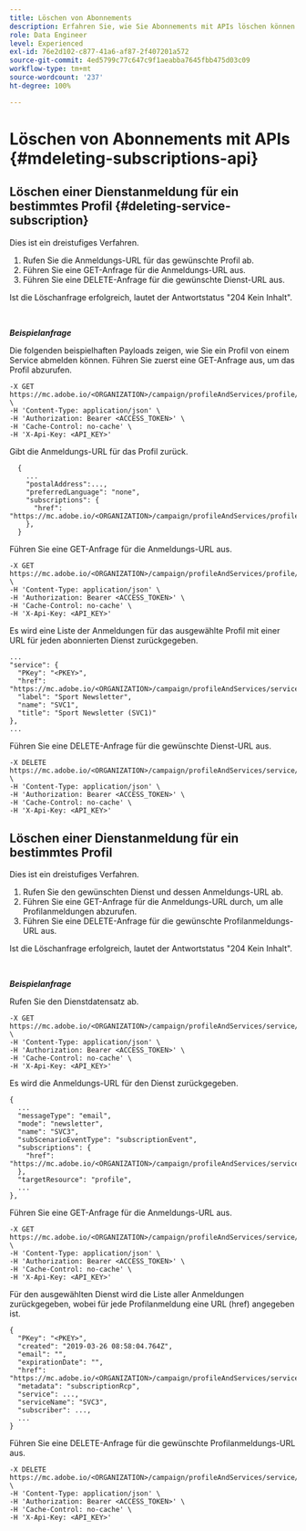 ```yaml
---
title: Löschen von Abonnements
description: Erfahren Sie, wie Sie Abonnements mit APIs löschen können
role: Data Engineer
level: Experienced
exl-id: 76e2d102-c877-41a6-af87-2f407201a572
source-git-commit: 4ed5799c77c647c9f1aeabba7645fbb475d03c09
workflow-type: tm+mt
source-wordcount: '237'
ht-degree: 100%

---
```


# Löschen von Abonnements mit APIs {#mdeleting-subscriptions-api}

<!--NOTE TO WRITER: There are two duplicate headings that seem to have the same content. Delete one? Rename if different?-->

## Löschen einer Dienstanmeldung für ein bestimmtes Profil {#deleting-service-subscription}

Dies ist ein dreistufiges Verfahren.

1. Rufen Sie die Anmeldungs-URL für das gewünschte Profil ab.
1. Führen Sie eine GET-Anfrage für die Anmeldungs-URL aus.
1. Führen Sie eine DELETE-Anfrage für die gewünschte Dienst-URL aus.

Ist die Löschanfrage erfolgreich, lautet der Antwortstatus &quot;204 Kein Inhalt&quot;.

<br/>

***Beispielanfrage***

Die folgenden beispielhaften Payloads zeigen, wie Sie ein Profil von einem Service abmelden können. Führen Sie zuerst eine GET-Anfrage aus, um das Profil abzurufen.

```
-X GET https://mc.adobe.io/<ORGANIZATION>/campaign/profileAndServices/profile/<PKEY> \
-H 'Content-Type: application/json' \
-H 'Authorization: Bearer <ACCESS_TOKEN>' \
-H 'Cache-Control: no-cache' \
-H 'X-Api-Key: <API_KEY>'
```

Gibt die Anmeldungs-URL für das Profil zurück.

```
  {
    ...
    "postalAddress":...,
    "preferredLanguage": "none",
    "subscriptions": {
      "href": "https://mc.adobe.io/<ORGANIZATION>/campaign/profileAndServices/profile/<PKEY>/subscriptions/"
    },
  }
```

Führen Sie eine GET-Anfrage für die Anmeldungs-URL aus.

```
-X GET https://mc.adobe.io/<ORGANIZATION>/campaign/profileAndServices/profile/<PKEY>/subscriptions \
-H 'Content-Type: application/json' \
-H 'Authorization: Bearer <ACCESS_TOKEN>' \
-H 'Cache-Control: no-cache' \
-H 'X-Api-Key: <API_KEY>'
```

Es wird eine Liste der Anmeldungen für das ausgewählte Profil mit einer URL für jeden abonnierten Dienst zurückgegeben.

```
...
"service": {
  "PKey": "<PKEY>",
  "href": "https://mc.adobe.io/<ORGANIZATION>/campaign/profileAndServices/service/<PKEY>",
  "label": "Sport Newsletter",
  "name": "SVC1",
  "title": "Sport Newsletter (SVC1)"
},
...
```

Führen Sie eine DELETE-Anfrage für die gewünschte Dienst-URL aus.

```
-X DELETE https://mc.adobe.io/<ORGANIZATION>/campaign/profileAndServices/service/<PKEY> \
-H 'Content-Type: application/json' \
-H 'Authorization: Bearer <ACCESS_TOKEN>' \
-H 'Cache-Control: no-cache' \
-H 'X-Api-Key: <API_KEY>'
```

<!-- + réponse -->

## Löschen einer Dienstanmeldung für ein bestimmtes Profil

Dies ist ein dreistufiges Verfahren.

1. Rufen Sie den gewünschten Dienst und dessen Anmeldungs-URL ab.
1. Führen Sie eine GET-Anfrage für die Anmeldungs-URL durch, um alle Profilanmeldungen abzurufen.
1. Führen Sie eine DELETE-Anfrage für die gewünschte Profilanmeldungs-URL aus.

Ist die Löschanfrage erfolgreich, lautet der Antwortstatus &quot;204 Kein Inhalt&quot;.

<br/>

***Beispielanfrage***

Rufen Sie den Dienstdatensatz ab.

```
-X GET https://mc.adobe.io/<ORGANIZATION>/campaign/profileAndServices/service/<PKEY> \
-H 'Content-Type: application/json' \
-H 'Authorization: Bearer <ACCESS_TOKEN>' \
-H 'Cache-Control: no-cache' \
-H 'X-Api-Key: <API_KEY>'
```

Es wird die Anmeldungs-URL für den Dienst zurückgegeben.

```
{
  ...
  "messageType": "email",
  "mode": "newsletter",
  "name": "SVC3",
  "subScenarioEventType": "subscriptionEvent",
  "subscriptions": {
    "href": "https://mc.adobe.io/<ORGANIZATION>/campaign/profileAndServices/service/<PKEY>/subscriptions/"
  },
  "targetResource": "profile",
  ...
},
```

Führen Sie eine GET-Anfrage für die Anmeldungs-URL aus.

```
-X GET https://mc.adobe.io/<ORGANIZATION>/campaign/profileAndServices/service/<PKEY>/subscriptions \
-H 'Content-Type: application/json' \
-H 'Authorization: Bearer <ACCESS_TOKEN>' \
-H 'Cache-Control: no-cache' \
-H 'X-Api-Key: <API_KEY>'
```

Für den ausgewählten Dienst wird die Liste aller Anmeldungen zurückgegeben, wobei für jede Profilanmeldung eine URL (href) angegeben ist.

```
{
  "PKey": "<PKEY>",
  "created": "2019-03-26 08:58:04.764Z",
  "email": "",
  "expirationDate": "",
  "href": "https://mc.adobe.io/<ORGANIZATION>/campaign/profileAndServices/service/<PKEY>/subscriptions/<PKEY>",
  "metadata": "subscriptionRcp",
  "service": ...,
  "serviceName": "SVC3",
  "subscriber": ...,
  ...
}
```

Führen Sie eine DELETE-Anfrage für die gewünschte Profilanmeldungs-URL aus.

```
-X DELETE https://mc.adobe.io/<ORGANIZATION>/campaign/profileAndServices/service/<PKEY>/subscriptions/<PKEY> \
-H 'Content-Type: application/json' \
-H 'Authorization: Bearer <ACCESS_TOKEN>' \
-H 'Cache-Control: no-cache' \
-H 'X-Api-Key: <API_KEY>'
```

<!-- + réponse -->
